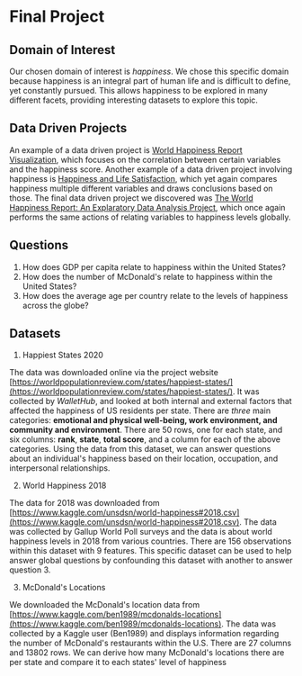 # Final Project
## Domain of Interest
Our chosen domain of interest is _happiness_. We chose this specific domain because happiness is an integral part of human life and is difficult to define, yet constantly pursued. This allows happiness to be explored in many different facets, providing interesting datasets to explore this topic.

## Data Driven Projects
An example of a data driven project is [World Happiness Report Visualization](https://nycdatascience.com/blog/student-works/world-happiness-report-visualization/), which focuses on the correlation between certain variables and the happiness score. Another example of a data driven project involving happiness is [Happiness and Life Satisfaction](https://ourworldindata.org/happiness-and-life-satisfaction), which yet again compares happiness multiple different variables and draws conclusions based on those. The final data driven project we discovered was [The World Happiness Report: An Explaratory Data Analysis Project](https://github.com/nateofspades/The-World-Happiness-Report-An-Exploratory-Data-Analysis-Project/blob/master/WorldHappinessReportEDA.ipynb), which once again performs the same actions of relating variables to happiness levels globally.

## Questions
1. How does GDP per capita relate to happiness within the United States?
2. How does the number of McDonald's relate to happiness within the United States?
3. How does the average age per country relate to the levels of happiness across the globe?

## Datasets

1. Happiest States 2020

The data was downloaded online via the project website [https://worldpopulationreview.com/states/happiest-states/](https://worldpopulationreview.com/states/happiest-states/). It was collected by _WalletHub_, and looked at both internal and external factors that affected the happiness of US residents per state. There are _three_ main categories: **emotional and physical well-being, work environment, and community and environment**. There are 50 rows, one for each state, and six columns: **rank**, **state**, **total score**, and a column for each of the above categories. Using the data from this dataset, we can answer questions about an individual's happiness based on their location, occupation, and interpersonal relationships.

2. World Happiness 2018

The data for 2018 was downloaded from [https://www.kaggle.com/unsdsn/world-happiness#2018.csv](https://www.kaggle.com/unsdsn/world-happiness#2018.csv). The data was collected by Gallup World Poll surveys and the data is about world happiness levels in 2018 from various countries. There are 156 observations within this dataset with 9 features. This specific dataset can be used to help answer global questions by confounding this dataset with another to answer question 3.

3. McDonald's Locations

We downloaded the McDonald's location data from [https://www.kaggle.com/ben1989/mcdonalds-locations](https://www.kaggle.com/ben1989/mcdonalds-locations). The data was collected by a Kaggle user (Ben1989) and displays information regarding the number of McDonald's restaurants within the U.S. There are 27 columns and 13802 rows. We can derive how many McDonald's locations there are per state and compare it to each states' level of happiness
